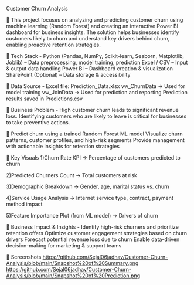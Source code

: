 Customer Churn Analysis

🔹 This project focuses on analyzing and predicting customer churn using machine learning (Random Forest) and creating an interactive Power BI dashboard for business insights. The solution helps businesses identify customers likely to churn and understand key drivers behind churn, enabling proactive retention strategies.

🔹 Tech Stack -
Python (Pandas, NumPy, Scikit-learn, Seaborn, Matplotlib, Joblib) – Data preprocessing, model training, prediction
Excel / CSV – Input & output data handling
Power BI – Dashboard creation & visualization
SharePoint (Optional) – Data storage & accessibility

🔹 Data Source -
Excel file: Prediction_Data.xlsx
vw_ChurnData → Used for model training
vw_JoinData → Used for prediction and reporting
Prediction results saved in Predictions.csv

🔹 
Business Problem - High customer churn leads to significant revenue loss. Identifying customers who are likely to leave is critical for businesses to take preventive actions.

🔹 
Predict churn using a trained Random Forest ML model
Visualize churn patterns, customer profiles, and high-risk segments
Provide management with actionable insights for retention strategies

🔹 Key Visuals
1)Churn Rate KPI → Percentage of customers predicted to churn

2)Predicted Churners Count → Total customers at risk

3)Demographic Breakdown → Gender, age, marital status vs. churn

4)Service Usage Analysis → Internet service type, contract, payment method impact

5)Feature Importance Plot (from ML model) → Drivers of churn

🔹 Business Impact & Insights -
Identify high-risk churners and prioritize retention offers
Optimize customer engagement strategies based on churn drivers
Forecast potential revenue loss due to churn
Enable data-driven decision-making for marketing & support teams

🔹 Screenshots 
https://github.com/Sejal06jadhav/Customer-Churn-Analysis/blob/main/Snapshot%20of%20Summary.png
  https://github.com/Sejal06jadhav/Customer-Churn-Analysis/blob/main/Snapshot%20of%20Prediction.png
